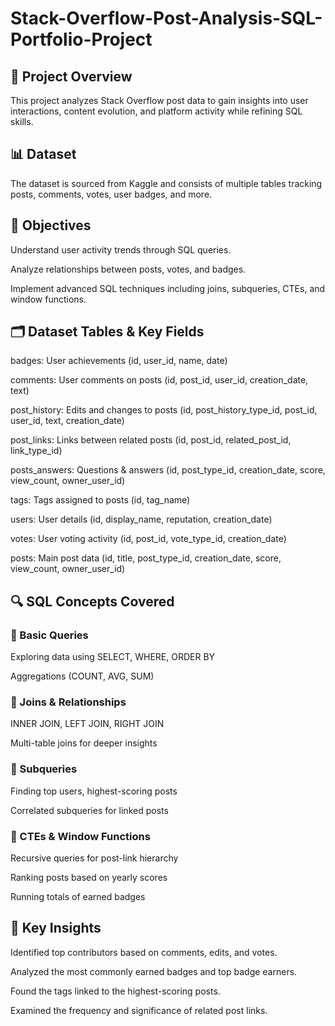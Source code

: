 # Stack-Overflow-Post-Analysis-SQL-Portfolio-Project

## 📌 Project Overview

This project analyzes Stack Overflow post data to gain insights into user interactions, content evolution, and platform activity while refining SQL skills.

## 📊 Dataset

The dataset is sourced from Kaggle and consists of multiple tables tracking posts, comments, votes, user badges, and more.

## 🎯 Objectives

Understand user activity trends through SQL queries.

Analyze relationships between posts, votes, and badges.

Implement advanced SQL techniques including joins, subqueries, CTEs, and window functions.

## 🗂️ Dataset Tables & Key Fields

badges: User achievements (id, user_id, name, date)

comments: User comments on posts (id, post_id, user_id, creation_date, text)

post_history: Edits and changes to posts (id, post_history_type_id, post_id, user_id, text, creation_date)

post_links: Links between related posts (id, post_id, related_post_id, link_type_id)

posts_answers: Questions & answers (id, post_type_id, creation_date, score, view_count, owner_user_id)

tags: Tags assigned to posts (id, tag_name)

users: User details (id, display_name, reputation, creation_date)

votes: User voting activity (id, post_id, vote_type_id, creation_date)

posts: Main post data (id, title, post_type_id, creation_date, score, view_count, owner_user_id)

## 🔍 SQL Concepts Covered

### 🔹 Basic Queries

Exploring data using SELECT, WHERE, ORDER BY

Aggregations (COUNT, AVG, SUM)

### 🔹 Joins & Relationships

INNER JOIN, LEFT JOIN, RIGHT JOIN

Multi-table joins for deeper insights

### 🔹 Subqueries

Finding top users, highest-scoring posts

Correlated subqueries for linked posts

### 🔹 CTEs & Window Functions

Recursive queries for post-link hierarchy

Ranking posts based on yearly scores

Running totals of earned badges

## 📌 Key Insights

Identified top contributors based on comments, edits, and votes.

Analyzed the most commonly earned badges and top badge earners.

Found the tags linked to the highest-scoring posts.

Examined the frequency and significance of related post links.
